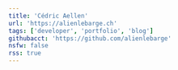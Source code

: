 ```yaml
---
title: 'Cédric Aellen'
url: 'https://alienlebarge.ch'
tags: ['developer', 'portfolio', 'blog']
githubacct: 'https://github.com/alienlebarge'
nsfw: false
rss: true
---
```

